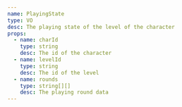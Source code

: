 ```yaml
---
name: PlayingState
type: VO
desc: The playing state of the level of the character
props:
  - name: charId
    type: string
    desc: The id of the character
  - name: levelId
    type: string
    desc: The id of the level
  - name: rounds
    type: string[][]
    desc: The playing round data
---
```

